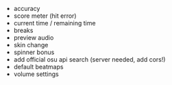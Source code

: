 - accuracy
- score meter (hit error)
- current time / remaining time
- breaks
- preview audio
- skin change
- spinner bonus
- add official osu api search (server needed, add cors!)
- default beatmaps
- volume settings
